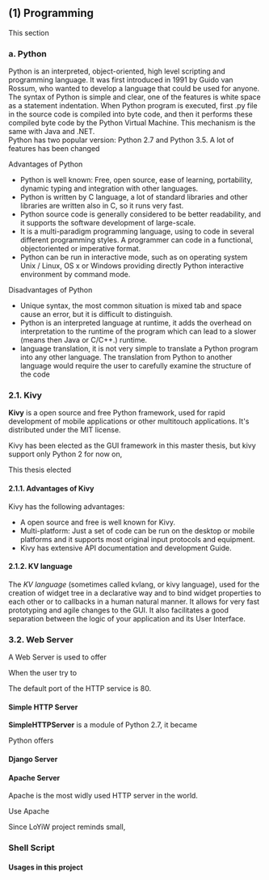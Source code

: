 ## (1) Programming
This section 

### a. Python

Python is an interpreted, object-oriented, high level scripting and programming language. It was first introduced in 1991 by Guido van Rossum, who wanted to develop a language that could be used for anyone. The syntax of Python is simple and clear, one of the features is white space as a statement indentation. When Python program is executed, first .py file in the source code is compiled into byte code, and then it performs these compiled byte code by the Python Virtual Machine. This mechanism is the same with Java and .NET.   
Python has two popular version: Python 2.7 and Python 3.5. A lot of features has been changed  

Advantages of Python  
* Python is well known: Free, open source, ease of learning, portability, dynamic typing and integration with other languages.  
* Python is written by C language, a lot of standard libraries and other libraries are written also in C, so it runs very fast.
* Python source code is generally considered to be better readability, and it supports the software development of large-scale.  
* It is a multi-paradigm programming language, using to code in several different programming styles. A programmer can code in a functional, objectoriented or imperative format.   
* Python can be run in interactive mode, such as on operating system Unix / Linux, OS x or Windows providing directly Python interactive environment by command mode. 


Disadvantages of Python  
* Unique syntax, the most common situation is mixed tab and space cause an error, but it is difficult to distinguish. 
* Python is an interpreted language at runtime, it adds the overhead on interpretation to the runtime of the program which can lead
to a slower (means then Java or C/C++.) runtime.  
* language translation,  it is not very simple to translate a Python program into any other language. The translation from Python to another language would require the user to carefully examine the structure of the code







### 2.1. Kivy
**Kivy** is a open source and free Python framework, used for rapid development of mobile applications or other multitouch applications. It's distributed under the MIT license.

Kivy has been elected as the GUI framework in this master thesis, but kivy support only Python 2 for now on, 

This thesis elected 

#### 2.1.1. Advantages of Kivy
Kivy has the following advantages:
* A open source and free is well known for Kivy.
* Multi-platform: Just a set of code can be run on the desktop or mobile platforms and it supports most original input protocols and equipment.  
* Kivy has extensive API documentation and development Guide.  


#### 2.1.2. KV language
The _KV language_ (sometimes called kvlang, or kivy language), used for the creation of widget tree in a declarative way and to bind widget properties to each other or to callbacks in a human natural manner. It allows for very fast prototyping and agile changes to the GUI. It also facilitates a good separation between the logic of your application and its User Interface.

### 3.2. Web Server

A Web Server is used to offer 

When the user try to 

The default port of the HTTP service is 80. 

#### Simple HTTP Server

**SimpleHTTPServer** is a module of Python 2.7, it became 



Python offers 

#### Django Server


#### Apache Server

Apache is the most widly used HTTP server in the world.

Use Apache 

Since LoYiW project reminds small, 

### Shell Script

#### Usages in this project
